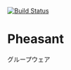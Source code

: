[![Build Status](https://travis-ci.org/okayamarb/pheasant.png?branch=master)](https://travis-ci.org/okayamarb/pheasant)

# Pheasant
グループウェア